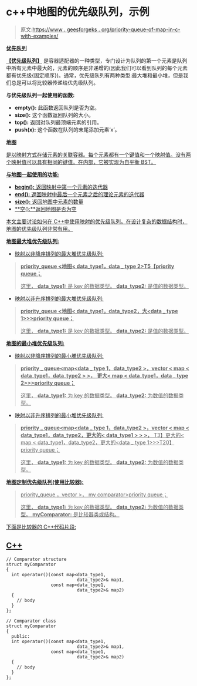 # c++中地图的优先级队列，示例

> 原文:[https://www . geesforgeks . org/priority-queue-of-map-in-c-with-examples/](https://www.geeksforgeeks.org/priority-queue-of-maps-in-c-with-examples/)

**<u>优先队列</u>**

[**<u>【优先级队列】</u>**](https://www.geeksforgeeks.org/priority-queue-in-cpp-stl/) 是容器适配器的一种类型，专门设计为队列的第一个元素是队列中所有元素中最大的，元素的顺序是非递增的(因此我们可以看到队列的每个元素都有优先级{固定顺序})。通常，优先级队列有两种类型:最大堆和最小堆，但是我们总是可以将比较器传递给优先级队列。

**与优先级队列一起使用的函数:**

*   **empty():** 此函数返回队列是否为空。
*   **size():** 这个函数返回队列的大小。
*   **top():** 返回对队列最顶端元素的引用。
*   **push(x):** 这个函数在队列的末尾添加元素‘x’。

**<u>地图</u>**

[](https://www.geeksforgeeks.org/map-associative-containers-the-c-standard-template-library-stl/)<u>是以映射方式存储元素的关联容器。每个元素都有一个键值和一个映射值。没有两个映射值可以具有相同的键值。在内部，它被实现为自平衡 BST。</u>

<u>**与地图一起使用的功能:**</u>

*   <u>**begin():** 返回映射中第一个元素的迭代器</u>
*   <u>**end():** 返回映射中最后一个元素之后的理论元素的迭代器</u>
*   <u>**size():** 返回地图中元素的数量</u>
*   <u>**空():**返回地图是否为空</u>

<u>本文主要讨论如何在 C++中使用映射的优先级队列。在设计复杂的数据结构时，地图的优先级队列非常有用。</u>

<u>**<u>地图最大堆优先级队列:</u>**</u>

*   <u>映射以非降序排列的最大堆优先级队列:</u>

> <u>**priority_queue <地图< data_type1，data _ type 2>T5【priority queue；**</u>
> 
> <u>这里，
> **data_type1:** 是 key 的数据类型。
> **data_type2:** 是值的数据类型。</u>

*   <u>映射以非升序排列的最大堆优先级队列:</u>

> <u>**priority_queue <地图< data_type1，data_type2，大<data _ type 1>>>priority queue；**</u>
> 
> <u>这里，
> **data_type1:** 是 key 的数据类型。
> **data_type2:** 是值的数据类型。</u>

<u>**<u>地图的最小堆优先级队列:</u>**</u>

*   <u>映射以非降序排列的最小堆优先级队列:</u>

> <u>**priority _ queue<map<data _ type 1，data_type2 >，vector < map < data_type1，data_type2 > >，**
> **更大< map < data_type1，data _ type 2>>>priority queue；**</u>
> 
> <u>这里，
> **data_type1:** 为 key 的数据类型。
> **data_type2:** 为数值的数据类型。</u>

*   <u>映射以非升序排列的最小堆优先级队列:</u>

> <u>**priority _ queue<map<data _ type 1，data_type2 >，vector < map < data_type1，data_type2，更大的< data_type1 > > >，**
> T3】更大的< map < data_type1，data_type2，更大的<data _ type 1>>>T20】priority queue；</u>
> 
> <u>这里，
> **data_type1:** 为 key 的数据类型。
> **data_type2:** 为数值的数据类型。</u>

<u>**<u>地图定制优先级队列(使用比较器):</u>**</u>

> <u>priority_queue <map data_type2="">，vector <map data_type2="">>，
> my comparator>priority queue；</map></map></u>
> 
> <u>这里，
> **data_type1:** 为 key 的数据类型。
> **data_type2:** 为数值的数据类型。
> **myComparator:** 是比较器类或结构。</u>

<u>下面是比较器的 C++代码片段:</u>

## <u>C++</u>

```
// Comparator structure
struct myComparator
{
  int operator()(const map<data_type1, 
                           data_type2>& map1,
                 const map<data_type1, 
                           data_type2>& map2)
  {
    // body
  }
};

// Comparator class
struct myComparator 
{
  public:
  int operator()(const map<data_type1, 
                           data_type2>& map1,
                 const map<data_type1, 
                           data_type2>& map2)
  {
    // body
  }
};
```